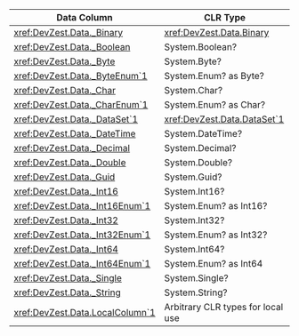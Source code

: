 | Data Column | CLR Type |
|-------------|----------|
| <xref:DevZest.Data._Binary> | <xref:DevZest.Data.Binary> |
| <xref:DevZest.Data._Boolean> | System.Boolean? |
| <xref:DevZest.Data._Byte> | System.Byte? |
| <xref:DevZest.Data._ByteEnum`1> | System.Enum? as Byte? |
| <xref:DevZest.Data._Char> | System.Char? |
| <xref:DevZest.Data._CharEnum`1> | System.Enum? as Char? |
| <xref:DevZest.Data._DataSet`1> | <xref:DevZest.Data.DataSet`1> |
| <xref:DevZest.Data._DateTime> | System.DateTime? |
| <xref:DevZest.Data._Decimal> | System.Decimal? |
| <xref:DevZest.Data._Double> | System.Double? |
| <xref:DevZest.Data._Guid> | System.Guid? |
| <xref:DevZest.Data._Int16> | System.Int16? |
| <xref:DevZest.Data._Int16Enum`1> | System.Enum? as Int16? |
| <xref:DevZest.Data._Int32> | System.Int32? |
| <xref:DevZest.Data._Int32Enum`1> | System.Enum? as Int32? |
| <xref:DevZest.Data._Int64> | System.Int64? |
| <xref:DevZest.Data._Int64Enum`1> | System.Enum? as Int64 |
| <xref:DevZest.Data._Single> | System.Single? |
| <xref:DevZest.Data._String> | System.String? |
| <xref:DevZest.Data.LocalColumn`1> | Arbitrary CLR types for local use |